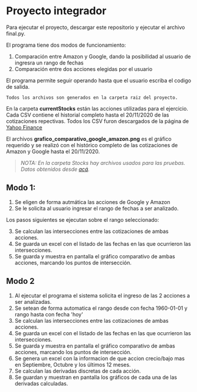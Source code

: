# Proyecto integrador

Para ejecutar el proyecto, descargar este repositorio y ejecutar el archivo final.py.

El programa tiene dos modos de funcionamiento:
1. Comparación entre Amazon y Google, dando la posibilidad al usuario de ingresra un rango de fechas
2. Comparación entre dos acciones elegidas por el usuario

El programa permite seguir operando hasta que el usuario escriba el codigo de salida.

`Todos los archivos son generados en la carpeta raiz del proyecto.`

En la carpeta **currentStocks** están las acciones utilizadas para el ejercicio. Cada CSV contiene el historial completo hasta el 20/11/2020 de las cotizaciones repectivas. Todos los CSV furon descargados de la página de [Yahoo Finance](https://finance.yahoo.com/)

El archivos **grafico_comparativo_google_amazon.png** es el gráfico requerido y se realizó con el histórico completo de las cotizaciones de Amazon y Google hasta el 20/11/2020.

> *NOTA: En la carpeta Stocks hay archivos usados para las pruebas. Datos obtenidos desde [acá](https://github.com/scikit-learn/examples-data/tree/master/financial-data).*

## Modo 1:
1. Se eligen de forma autmática las acciones de Google y Amazon
2. Se le solicita al usuario ingresar el rango de fechas a ser analizado.

Los pasos siguientes se ejecutan sobre el rango seleccionado:

3. Se calculan las intersecciones entre las cotizaciones de ambas acciones.
4. Se guarda un excel con el listado de las fechas en las que ocurrieron las intersecciones.
5. Se guarda y muestra en pantalla el gráfico comparativo de ambas acciones, marcando los puntos de intersección.


## Modo 2
1. Al ejecutar el programa el sistema solicita el ingreso de las 2 acciones a ser analizadas.
2. Se setean de forma automatica el rango desde con fecha 1960-01-01 y rango hasta con fecha 'hoy'
3. Se calculan las intersecciones entre las cotizaciones de ambas acciones.
4. Se guarda un excel con el listado de las fechas en las que ocurrieron las intersecciones.
5. Se guarda y muestra en pantalla el gráfico comparativo de ambas acciones, marcando los puntos de intersección.
6. Se genera un excel con la informacion de que accion crecio/bajo mas en Septiembre, Octubre y los últimos 12 meses.
7. Se calculan las derivadas discretas de cada acción.
8. Se guardan y muestran en pantalla los gráficos de cada una de las derivadas calculadas.

